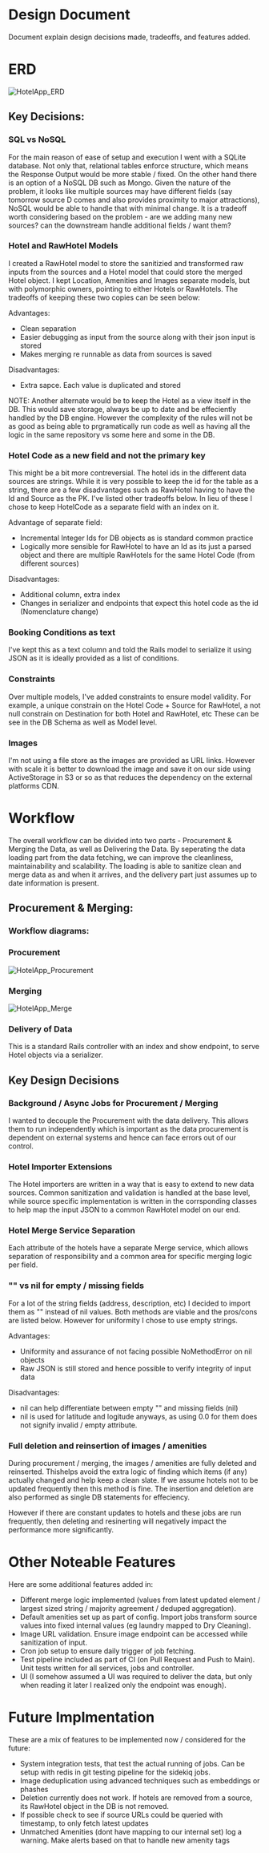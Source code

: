 # Design Document
Document explain design decisions made, tradeoffs, and features added.


# ERD
![HotelApp_ERD](https://github.com/user-attachments/assets/86d184c9-eb51-4de2-89f4-504e4c0516d8)


## Key Decisions:

### SQL vs NoSQL
For the main reason of ease of setup and execution I went with a SQLite database. Not only that, relational tables enforce structure, which means the Response Output would be more stable / fixed.
On the other hand there is an option of a NoSQL DB such as Mongo. Given the nature of the problem, it looks like multiple sources may have different fields (say tomorrow source D comes and also provides proximity to major attractions), NoSQL would be able to handle that with minimal change. It is a tradeoff worth considering based on the problem - are we adding many new sources? can the downstream handle additional fields / want them?


### Hotel and RawHotel Models
I created a RawHotel model to store the sanitizied and transformed raw inputs from the sources and a Hotel model that could store the merged Hotel object. I kept Location, Amenities and Images separate models, but with polymorphic owners, pointing to either Hotels or RawHotels. The tradeoffs of keeping these two copies can be seen below:

Advantages:
- Clean separation
- Easier debugging as input from the source along with their json input is stored
- Makes merging re runnable as data from sources is saved

Disadvantages:
- Extra sapce. Each value is duplicated and stored


NOTE: Another alternate would be to keep the Hotel as a view itself in the DB. This would save storage, always be up to date and be effeciently handled by the DB engine. However the complexity of the rules will not be as good as being able to prgramatically run code as well as having all the logic in the same repository vs some here and some in the DB.


### Hotel Code as a new field and not the primary key
This might be a bit more contreversial. The hotel ids in the different data sources are strings. While it is very possible to keep the id for the table as a string, there are a few disadvantages such as RawHotel having to have the Id and Source as the PK. I've listed other tradeoffs below. In lieu of these I chose to keep HotelCode as a separate field with an index on it.

Advantage of separate field:
- Incremental Integer Ids for DB objects as is standard common practice
- Logically more sensible for RawHotel to have an Id as its just a parsed object and there are multiple RawHotels for the same Hotel Code (from different sources)

Disadvantages:
- Additional column, extra index
- Changes in serializer and endpoints that expect this hotel code as the id (Nomenclature change)


### Booking Conditions as text
I've kept this as a text column and told the Rails model to serialize it using JSON as it is ideally provided as a list of conditions.

### Constraints
Over multiple models, I've added constraints to ensure model validity. For example, a unique constrain on the Hotel Code + Source for RawHotel, a not null constrain on Destination for both Hotel and RawHotel, etc
These can be see in the DB Schema as well as Model level.

### Images
I'm not using a file store as the images are provided as URL links.
However with scale it is better to download the image and save it on our side using ActiveStorage in S3 or so as that reduces the dependency on the external platforms CDN.


# Workflow
The overall workflow can be divided into two parts - Procurement & Merging the Data, as well as Delivering the Data. By seperating the data loading part from the data fetching, we can improve the cleanliness, maintainability and scalability. The loading is able to sanitize clean and merge data as and when it arrives, and the delivery part just assumes up to date information is present.

## Procurement & Merging:

### Workflow diagrams:
### Procurement
![HotelApp_Procurement](https://github.com/user-attachments/assets/64289e39-2f21-4df0-852e-1e6c8a20243a)

### Merging
![HotelApp_Merge](https://github.com/user-attachments/assets/5e9be7d0-4f5a-4aeb-9973-2303e6b1067e)

### Delivery of Data
This is a standard Rails controller with an index and show endpoint, to serve Hotel objects via a serializer.


## Key Design Decisions

### Background / Async Jobs for Procurement / Merging
I wanted to decouple the Procurement with the data delivery. This allows them to run independently which is important as the data procurement is dependent on external systems and hence can face errors out of our control. 

### Hotel Importer Extensions
The Hotel importers are written in a way that is easy to extend to new data sources. Common sanitization and validation is handled at the base level, while source specific implementation is written in the corrsponding classes to help map the input JSON to a common RawHotel model on our end.

### Hotel Merge Service Separation
Each attribute of the hotels have a separate Merge service, which allows separation of responsibility and a common area for specific merging logic per field.

### "" vs nil for empty / missing fields
For a lot of the string fields (address, description, etc) I decided to import them as "" instead of nil values. Both methods are viable and the pros/cons are listed below. However for uniformity I chose to use empty strings.

Advantages:
- Uniformity and assurance of not facing possible NoMethodError on nil objects
- Raw JSON is still stored and hence possible to verify integrity of input data

Disadvantages:
- nil can help differentiate between empty "" and missing fields (nil)
- nil is used for latitude and logitude anyways, as using 0.0 for them does not signify invalid / empty attribute.

### Full deletion and reinsertion of images / amenities
During procurement / merging, the images / amenities are fully deleted and reinserted. Thishelps avoid the extra logic of finding which items (if any) actually changed and help keep a clean slate. If we assume hotels not to be updated frequently then this method is fine. The insertion and deletion are also performed as single DB statements for effeciency.

However if there are constant updates to hotels and these jobs are run frequently, then deleting and resinerting will negatively impact the performance more significantly.


# Other Noteable Features
Here are some additional features added in:
- Different merge logic implemented (values from latest updated element / largest sized string / majority agreement / deduped aggregation).
- Default amenities set up as part of config. Import jobs transform source values into fixed internal values (eg laundry mapped to Dry Cleaning).
- Image URL validation. Ensure image endpoint can be accessed while sanitization of input.
- Cron job setup to ensure daily trigger of job fetching.
- Test pipeline included as part of CI (on Pull Request and Push to Main). Unit tests written for all services, jobs and controller.
- UI (I somehow assumed a UI was required to deliver the data, but only when reading it later I realized only the endpoint was enough).


# Future Implmentation
These are a mix of features to be implemented now / considered for the future:
- System integration tests, that test the actual running of jobs. Can be setup with redis in git testing pipeline for the sidekiq jobs.
- Image deduplication using advanced techniques such as embeddings or phashes
- Deletion currently does not work. If hotels are removed from a source, its RawHotel object in the DB is not removed.
- If possible check to see if source URLs could be queried with timestamp, to only fetch latest updates
- Unmatched Amenities (dont have mapping to our internal set) log a warning. Make alerts based on that to handle new amenity tags

